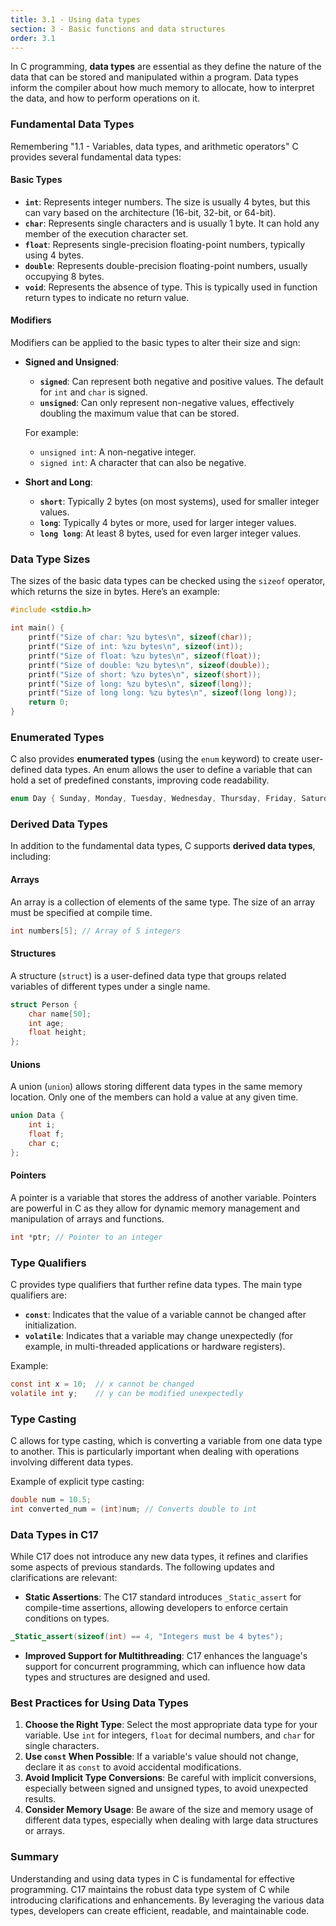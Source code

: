 ```yaml
---
title: 3.1 - Using data types
section: 3 - Basic functions and data structures
order: 3.1
---
```


In C programming, **data types** are essential as they define the nature of the data that can be stored and manipulated within a program. Data types inform the compiler about how much memory to allocate, how to interpret the data, and how to perform operations on it. 

### Fundamental Data Types

Remembering "1.1 - Variables, data types, and arithmetic operators" C provides several fundamental data types:

#### Basic Types

- **`int`**: Represents integer numbers. The size is usually 4 bytes, but this can vary based on the architecture (16-bit, 32-bit, or 64-bit).
- **`char`**: Represents single characters and is usually 1 byte. It can hold any member of the execution character set.
- **`float`**: Represents single-precision floating-point numbers, typically using 4 bytes.
- **`double`**: Represents double-precision floating-point numbers, usually occupying 8 bytes.
- **`void`**: Represents the absence of type. This is typically used in function return types to indicate no return value.

#### Modifiers

Modifiers can be applied to the basic types to alter their size and sign:

- **Signed and Unsigned**:
  - **`signed`**: Can represent both negative and positive values. The default for `int` and `char` is signed.
  - **`unsigned`**: Can only represent non-negative values, effectively doubling the maximum value that can be stored.
  
  For example:
  - `unsigned int`: A non-negative integer.
  - `signed int`: A character that can also be negative.
  
- **Short and Long**:
  - **`short`**: Typically 2 bytes (on most systems), used for smaller integer values.
  - **`long`**: Typically 4 bytes or more, used for larger integer values.
  - **`long long`**: At least 8 bytes, used for even larger integer values.

### Data Type Sizes

The sizes of the basic data types can be checked using the `sizeof` operator, which returns the size in bytes. Here’s an example:

```c
#include <stdio.h>

int main() {
    printf("Size of char: %zu bytes\n", sizeof(char));
    printf("Size of int: %zu bytes\n", sizeof(int));
    printf("Size of float: %zu bytes\n", sizeof(float));
    printf("Size of double: %zu bytes\n", sizeof(double));
    printf("Size of short: %zu bytes\n", sizeof(short));
    printf("Size of long: %zu bytes\n", sizeof(long));
    printf("Size of long long: %zu bytes\n", sizeof(long long));
    return 0;
}
```

### Enumerated Types

C also provides **enumerated types** (using the `enum` keyword) to create user-defined data types. An enum allows the user to define a variable that can hold a set of predefined constants, improving code readability.

```c
enum Day { Sunday, Monday, Tuesday, Wednesday, Thursday, Friday, Saturday };
```

###  Derived Data Types

In addition to the fundamental data types, C supports **derived data types**, including:

#### Arrays

An array is a collection of elements of the same type. The size of an array must be specified at compile time.

```c
int numbers[5]; // Array of 5 integers
```

#### Structures

A structure (`struct`) is a user-defined data type that groups related variables of different types under a single name.

```c
struct Person {
    char name[50];
    int age;
    float height;
};
```

#### Unions

A union (`union`) allows storing different data types in the same memory location. Only one of the members can hold a value at any given time.

```c
union Data {
    int i;
    float f;
    char c;
};
```

#### Pointers

A pointer is a variable that stores the address of another variable. Pointers are powerful in C as they allow for dynamic memory management and manipulation of arrays and functions.

```c
int *ptr; // Pointer to an integer
```

### Type Qualifiers

C provides type qualifiers that further refine data types. The main type qualifiers are:

- **`const`**: Indicates that the value of a variable cannot be changed after initialization.
- **`volatile`**: Indicates that a variable may change unexpectedly (for example, in multi-threaded applications or hardware registers).

Example:

```c
const int x = 10;  // x cannot be changed
volatile int y;    // y can be modified unexpectedly
```

###  Type Casting

C allows for type casting, which is converting a variable from one data type to another. This is particularly important when dealing with operations involving different data types.

Example of explicit type casting:

```c
double num = 10.5;
int converted_num = (int)num; // Converts double to int
```

###  Data Types in C17

While C17 does not introduce any new data types, it refines and clarifies some aspects of previous standards. The following updates and clarifications are relevant:

- **Static Assertions**: The C17 standard introduces `_Static_assert` for compile-time assertions, allowing developers to enforce certain conditions on types.

```c
_Static_assert(sizeof(int) == 4, "Integers must be 4 bytes");
```

- **Improved Support for Multithreading**: C17 enhances the language's support for concurrent programming, which can influence how data types and structures are designed and used.

### Best Practices for Using Data Types

1. **Choose the Right Type**: Select the most appropriate data type for your variable. Use `int` for integers, `float` for decimal numbers, and `char` for single characters.
2. **Use `const` When Possible**: If a variable's value should not change, declare it as `const` to avoid accidental modifications.
3. **Avoid Implicit Type Conversions**: Be careful with implicit conversions, especially between signed and unsigned types, to avoid unexpected results.
4. **Consider Memory Usage**: Be aware of the size and memory usage of different data types, especially when dealing with large data structures or arrays.

### Summary

Understanding and using data types in C is fundamental for effective programming. C17 maintains the robust data type system of C while introducing clarifications and enhancements. By leveraging the various data types, developers can create efficient, readable, and maintainable code.